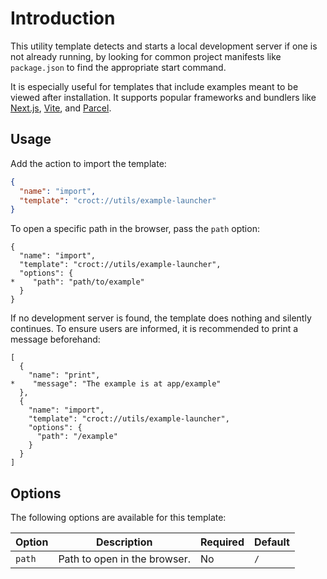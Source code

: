 # Introduction

This utility template detects and starts a local development server if one is not already running,
by looking for common project manifests like `package.json` to find the appropriate start command.

It is especially useful for templates that include examples meant to be viewed after installation.
It supports popular frameworks and bundlers like [Next.js](https://nextjs.org/?utm_source=croct), [Vite](https://vitejs.dev/?utm_source=croct), and [Parcel](https://parceljs.org/?utm_source=croct).

## Usage

Add the action to import the template:

```json
{
  "name": "import",
  "template": "croct://utils/example-launcher"
}
```

To open a specific path in the browser, pass the `path` option:

```diff-json
{
  "name": "import",
  "template": "croct://utils/example-launcher",
  "options": {
*    "path": "path/to/example"
  }
}
```

If no development server is found, the template does nothing and silently continues. To ensure users are informed, it is recommended to print a message beforehand:

```diff-json
[
  {
    "name": "print",
*    "message": "The example is at app/example"
  },
  {
    "name": "import",
    "template": "croct://utils/example-launcher",
    "options": {
      "path": "/example"
    }
  }
]
```

## Options

The following options are available for this template:

| Option | Description                      | Required | Default |
|--------|----------------------------------|----------|---------|
| `path` | Path to open in the browser.     | No       | `/`     |
